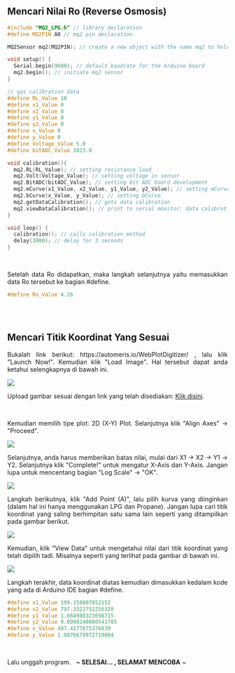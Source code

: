 ## Mencari Nilai Ro (Reverse Osmosis)

```ino
#include "MQ2_LPG.h" // library declaration
#define MQ2PIN A0 // mq2 pin declaration

MQ2Sensor mq2(MQ2PIN); // create a new object with the name mq2 to hold the MQ2Sensor class

void setup() {
  Serial.begin(9600); // default baudrate for the Arduino board
  mq2.begin(); // initiate mq2 sensor
}

// gas calibration data
#define RL_Value 10
#define x1_Value 0
#define x2_Value 0
#define y1_Value 0
#define y2_Value 0
#define x_Value 0
#define y_Value 0
#define Voltage_Value 5.0
#define bitADC_Value 1023.0

void calibration(){
  mq2.RL(RL_Value); // setting resistance load
  mq2.Volt(Voltage_Value); // setting voltage in sensor
  mq2.BitADC(bitADC_Value); // setting bit ADC board development
  mq2.mCurve(x1_Value, x2_Value, y1_Value, y2_Value); // setting mCurve
  mq2.bCurve(x_Value, y_Value); // setting bCurve
  mq2.getDataCalibration(); // gets data calibration
  mq2.viewDataCalibration(); // print to serial monitor: data calibration
}

void loop() {
  calibration(); // calls calibration method
  delay(3000); // delay for 3 seconds
}
```

<br>

<p align="justify">Setelah data Ro didapatkan, maka langkah selanjutnya yaitu memasukkan data Ro tersebut ke bagian #define.</p>

```ino
#define Ro_Value 4.26
```

<br><br>

## Mencari Titik Koordinat Yang Sesuai

<p align="justify">Bukalah link berikut: https://automeris.io/WebPlotDigitizer/ , lalu klik "Launch Now!". Kemudian klik "Load Image". Hal tersebut dapat anda ketahui selengkapnya di bawah ini.</p>
<img src="https://user-images.githubusercontent.com/54527592/230691437-6e734c51-a1a1-499b-ab66-c18921d6f26b.jpg"/>
<p align="justify">Upload gambar sesuai dengan link yang telah disediakan: <a href="https://github.com/devancakra/MQ2_LPG_Library/assets/54527592/ed1eb989-1353-4678-97be-7fc626425aa6">Klik disini</a>.</p><br/>
<p align="justify">Kemudian memilih tipe plot: 2D (X-Y) Plot. Selanjutnya klik "Align Axes" → "Proceed".</p>
<img src="https://user-images.githubusercontent.com/54527592/230691665-0cfe7167-42a9-4b24-8cde-1571c080a7e2.jpg"/><br/>
<p align="justify">Selanjutnya, anda harus memberikan batas nilai, mulai dari X1 → X2 → Y1 → Y2. Selanjutnya klik "Complete!" untuk mengatur X-Axis dan Y-Axis. Jangan lupa untuk mencentang bagian "Log Scale" → "OK".</p>
<img src="https://user-images.githubusercontent.com/54527592/230692139-07392ab0-8119-4a60-ba9e-daa5cfeb4a01.jpg"/><br/>
<p align="justify">Langkah berikutnya, klik "Add Point (A)", lalu pilih kurva yang diinginkan (dalam hal ini hanya menggunakan LPG dan Propane). Jangan lupa cari titik koordinat yang saling berhimpitan satu sama lain seperti yang ditampilkan pada gambar berikut.</p>
<img src="https://user-images.githubusercontent.com/54527592/230692688-5fdb713c-d8e0-41e0-88d8-cb930f8af38b.jpg"/><br/>
<p align="justify">Kemudian, klik "View Data" untuk mengetahui nilai dari titik koordinat yang telah dipilih tadi. Misalnya seperti yang terlihat pada gambar di bawah ini.</p>
<img src="https://user-images.githubusercontent.com/54527592/230692817-40d2f148-5cd2-4255-9fd3-49a02a9cd3c9.jpg"/><br/>
<p align="justify">Langkah terakhir, data koordinat diatas kemudian dimasukkan kedalam kode yang ada di Arduino IDE bagian #define.</p>

```ino
#define x1_Value 199.150007852152
#define x2_Value 797.3322752256328
#define y1_Value 1.664988323698715
#define y2_Value 0.8990240080541785
#define x_Value 497.4177875376839
#define y_Value 1.0876679972710004
```

<br>

<p>Lalu unggah program.&nbsp;&nbsp;&nbsp;<strong>~ SELESAI... , SELAMAT MENCOBA</strong> ~</p>
